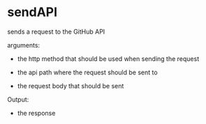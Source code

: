 # sendAPI
sends a request to the GitHub API

arguments:

- the http method that should be used when sending the request

- the api path where the request should be sent to

- the request body that should be sent

Output:

- the response

